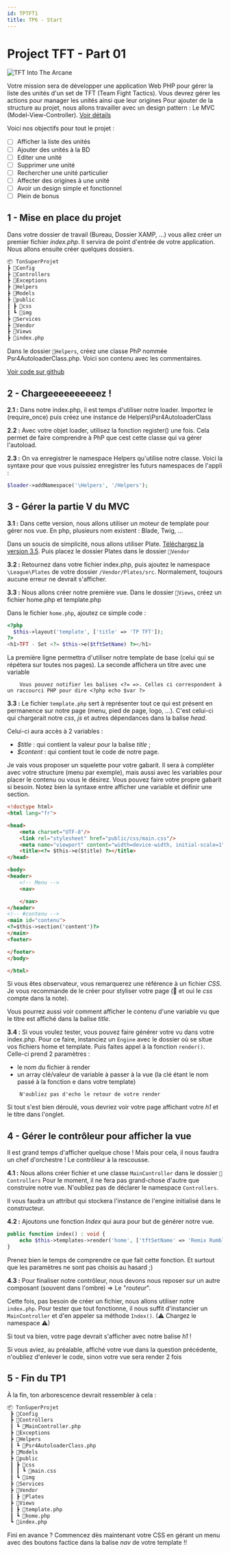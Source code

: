 ```yaml
---
id: TPTFT1
title: TP6 - Start
---
```

# Project TFT - Part 01


![TFT Into The Arcane](https://admin.esports.gg/wp-content/uploads/2024/11/tft-into-the-arcane-968x544.jpg)


Votre mission sera de développer une application Web PHP pour gérer la liste des unités d'un set de TFT (Team Fight Tactics).
Vous devrez gérer les actions pour manager les unités ainsi que leur origines
Pour ajouter de la structure au projet, nous allons travailler avec un design pattern : Le MVC (Model-View-Controller).
[Voir détails](https://fr.wikipedia.org/wiki/Modèle-vue-contrôleur)

Voici nos objectifs pour tout le projet :

- [ ] Afficher la liste des unités
- [ ] Ajouter des unités à la BD
- [ ] Editer une unité
- [ ] Supprimer une unité
- [ ] Rechercher une unité particulier
- [ ] Affecter des origines à une unité
- [ ] Avoir un design simple et fonctionnel
- [ ] Plein de bonus

## 1 - Mise en place du projet

Dans votre dossier de travail (Bureau, Dossier XAMP, ...) vous allez créer un premier fichier *index.php*.
Il servira de point d'entrée de votre application. Nous allons ensuite créer quelques dossiers.

```html
📦 TonSuperProjet
┣ 📂Config
┣ 📂Controllers
┣ 📂Exceptions
┣ 📂Helpers
┣ 📂Models
┣ 📂public
┃ ┣ 📂css
┃ ┗ 📂img
┣ 📂Services
┣ 📂Vendor
┣ 📂Views
┣ 📜index.php
```

Dans le dossier `📂Helpers`, créez une classe PhP nommée Psr4AutoloaderClass.php. Voici son contenu avec les commentaires.

[Voir code sur github](https://gist.github.com/L0mens/91f9394e695773f0beb8d9009e299e3d)

## 2 - Chargeeeeeeeeeez !

**2.1 :** Dans notre index.php, il est temps d'utiliser notre loader. Importez le (require_once) puis créez une instance de Helpers\Psr4AutoloaderClass

**2.2 :** Avec votre objet loader, utilisez la fonction register() une fois. Cela permet de faire comprendre à PhP que cest cette classe qui va 
gérer l'autoload. 

**2.3 :** On va enregistrer le namespace Helpers qu'utilise notre classe. Voici la syntaxe pour que vous puissiez enregistrer les futurs namespaces de l'appli :

```php
$loader->addNamespace('\Helpers', '/Helpers');
```

## 3 - Gérer la partie V du MVC

**3.1 :** Dans cette version, nous allons utiliser un moteur de template pour gérer nos vue. En php, plusieurs nom existent : Blade, Twig, ...

Dans un soucis de simplicité, nous allons utiliser Plate. [Téléchargez la version 3.5](https://github.com/thephpleague/plates/releases). 
Puis placez le dossier Plates dans le dossier `📂Vendor`

**3.2 :** Retournez dans votre fichier index.php, puis ajoutez le namespace `\League\Plates` de votre dossier `/Vendor/Plates/src`.
Normalement, toujours aucune erreur ne devrait s'afficher.

**3.3 :** Nous allons créer notre première vue. Dans le dossier `📂Views`, créez un fichier home.php et template.php

Dans le fichier `home.php`, ajoutez ce simple code : 

```php
<?php
  $this->layout('template', ['title' => 'TP TFT']); 
?>
<h1>TFT - Set <?= $this->e($tftSetName) ?></h1>
```

La première ligne permettra d'utiliser notre template de base (celui qui se répétera sur toutes nos pages). La seconde affichera
un titre avec une variable

```text
    Vous pouvez notifier les balises <?= =>. Celles ci correspondent à un raccourci PHP pour dire <?php echo $var ?>
```

**3.3 :** Le fichier `template.php` sert à représenter tout ce qui est présent en permanence sur notre page (menu, pied de page, logo, ...). 
C'est celui-ci qui chargerait notre *css*, *js* et autres dépendances dans la balise *head*.

Celui-ci aura accès à 2 variables :

- *$title* : qui contient la valeur pour la balise *title* ;
- *$content* : qui contient tout le code de notre page.

Je vais vous proposer un squelette pour votre gabarit. Il sera à compléter avec votre structure (menu par exemple), 
mais aussi avec les variables pour placer le contenu ou vous le désirez.
Vous pouvez faire votre propre gabarit si besoin. Notez bien la syntaxe entre afficher une variable et définir une section.

```html
<!doctype html>
<html lang="fr">

<head>
    <meta charset="UTF-8"/>
    <link rel="stylesheet" href="public/css/main.css"/>
    <meta name="viewport" content="width=device-width, initial-scale=1">
    <title><?= $this->e($title) ?></title>
</head>

<body>
<header>
    <!-- Menu -->
    <nav>

    </nav>
</header>
<!-- #contenu -->
<main id="contenu">
<?=$this->section('content')?>
</main>
<footer>

</footer>
</body>

</html>
```

Si vous êtes observateur, vous remarquerez une référence à un fichier *CSS*. Je vous recommande de le créer pour styliser votre page 
(📝 et oui le *css* compte dans la note).

Vous pourrez aussi voir comment afficher le contenu d'une variable vu que le titre est affiché dans la balise *title*.

**3.4 :** Si vous voulez tester, vous pouvez faire générer votre vu dans votre index.php. 
Pour ce faire, instanciez un `Engine` avec le dossier où se situe vos fichiers home et template. Puis faites appel à la fonction `render()`.
Celle-ci prend 2 paramètres :

- le nom du fichier à render
- un array clé/valeur de variable à passer à la vue (la clé étant le nom passé à la fonction e dans votre template)

```text
    N'oubliez pas d'echo le retour de votre render
```

Si tout s'est bien déroulé, vous devriez voir votre page affichant votre *h1* et le titre dans l'onglet.

## 4 - Gérer le contrôleur pour afficher la vue

Il est grand temps d'afficher quelque chose ! Mais pour cela, il nous faudra un chef d'orchestre ! Le contrôleur à la rescousse.

**4.1 :** Nous allons créer fichier et une classe `MainController` dans le dossier `📂Controllers`
Pour le moment, il ne fera pas grand-chose d'autre que construire notre vue. N'oubliez pas de déclarer le namespace `Controllers`.

Il vous faudra un attribut qui stockera l'instance de l'engine initialisé dans le constructeur.


**4.2 :** Ajoutons une fonction *Index* qui aura pour but de générer notre vue.

```php
public function index() : void {
    echo $this->templates->render('home', ['tftSetName' => 'Remix Rumble']);
}
```

Prenez bien le temps de comprendre ce que fait cette fonction. Et surtout que les paramètres ne sont pas choisis au hasard ;)

**4.3 :** Pour finaliser notre contrôleur, nous devons nous reposer sur un autre composant (souvent dans l'ombre) => Le "*routeur*".

Cette fois, pas besoin de créer un fichier, nous allons utiliser notre `index.php`.
Pour tester que tout fonctionne, il nous suffit d'instancier un `MainController` et d'en appeler sa méthode `Index()`. 
(⚠ Chargez le namespace ⚠)

Si tout va bien, votre page devrait s'afficher avec notre balise *h1* !

Si vous aviez, au préalable, affiché votre vue dans la question précédente, n'oubliez d'enlever le code, sinon votre vue sera render 2 fois

## 5 - Fin du TP1

À la fin, ton arborescence devrait ressembler à cela :

```html
📦 TonSuperProjet
 ┣ 📂Config
 ┣ 📂Controllers
 ┃ ┗ 📜MainController.php
 ┣ 📂Exceptions
 ┣ 📂Helpers
 ┃ ┗ 📜Psr4AutoloaderClass.php
 ┣ 📂Models
 ┣ 📂public
 ┃ ┣ 📂css
 ┃ ┃ ┗ 📜main.css
 ┃ ┗ 📂img
 ┣ 📂Services
 ┣ 📂Vendor
 ┃ ┣ 📂Plates
 ┣ 📂Views
 ┃ ┣ 📜template.php
 ┃ ┗ 📜home.php
 ┗ 📜index.php
```

Fini en avance ? Commencez dès maintenant votre CSS en gérant un menu avec des boutons factice dans la balise *nav* de votre template !!